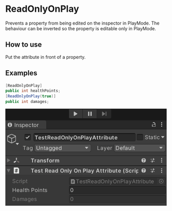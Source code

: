 # ReadOnlyOnPlay
Prevents a property from being edited on the inspector in PlayMode. The behaviour can be inverted so the property is editable only in PlayMode.

## How to use
Put the attribute in front of a property.<BR/>

## Examples
```cs
[ReadOnlyOnPlay]
public int healthPoints;
[ReadOnlyOnPlay(true)]
public int damages;
```
![](img/ReadOnlyOnPlayAttributeInspectorPreview.gif)
